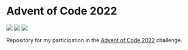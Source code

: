 # Advent of Code 2022

![](https://img.shields.io/badge/Day%20📅-11-blue)
![](https://img.shields.io/badge/Stars%20⭐-18-yellow)
![](https://img.shields.io/badge/Days%20Completed%20✅-9-darkgreen)

Repository for my participation in the [Advent of Code 2022](https://adventofcode.com/2022) challenge.
